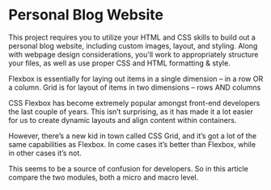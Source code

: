 # Personal Blog Website

This project requires you to utilize your HTML and CSS skills to build out a personal blog website, including custom images, layout, and styling. Along with webpage design considerations, you'll work to appropriately structure your files, as well as use proper CSS and HTML formatting & style.

Flexbox is essentially for laying out items in a single dimension – in a row OR a column. Grid is for layout of items in two dimensions – rows AND columns

CSS Flexbox has become extremely popular amongst front-end developers the last couple of years. This isn’t surprising, as it has made it a lot easier for us to create dynamic layouts and align content within containers.

However, there’s a new kid in town called CSS Grid, and it’s got a lot of the same capabilities as Flexbox. In come cases it’s better than Flexbox, while in other cases it’s not.

This seems to be a source of confusion for developers. So in this article compare the two modules, both a micro and macro level.
